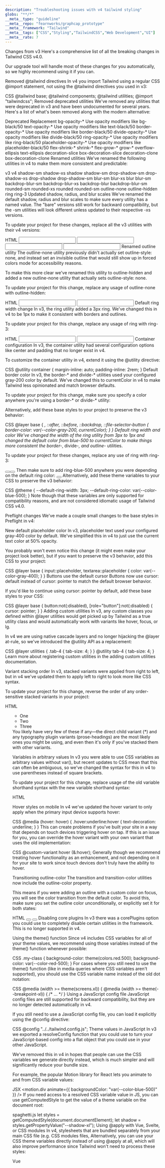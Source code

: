 ```yaml
---
description: "Troubleshooting issues with v4 tailwind styling"
globs: "**/*"
__meta__type: "guideline"
__meta__repo: "fearnworks/graphcap_prototype"
__meta__framework: "Tailwind"
__meta__tags: ["CSS","Styling","TailwindCSS","Web Development","UI"]
__meta__rate: 7
---
```

Changes from v3
Here's a comprehensive list of all the breaking changes in Tailwind CSS v4.0.

Our upgrade tool will handle most of these changes for you automatically, so we highly recommend using it if you can.

Removed @tailwind directives
In v4 you import Tailwind using a regular CSS @import statement, not using the @tailwind directives you used in v3:

CSS
@tailwind base;
@tailwind components;
@tailwind utilities;
@import "tailwindcss";
Removed deprecated utilities
We've removed any utilities that were deprecated in v3 and have been undocumented for several years. Here's a list of what's been removed along with the modern alternative:

Deprecated	Replacement
bg-opacity-*	Use opacity modifiers like bg-black/50
text-opacity-*	Use opacity modifiers like text-black/50
border-opacity-*	Use opacity modifiers like border-black/50
divide-opacity-*	Use opacity modifiers like divide-black/50
ring-opacity-*	Use opacity modifiers like ring-black/50
placeholder-opacity-*	Use opacity modifiers like placeholder-black/50
flex-shrink-*	shrink-*
flex-grow-*	grow-*
overflow-ellipsis	text-ellipsis
decoration-slice	box-decoration-slice
decoration-clone	box-decoration-clone
Renamed utilities
We've renamed the following utilities in v4 to make them more consistent and predictable:

v3	v4
shadow-sm	shadow-xs
shadow	shadow-sm
drop-shadow-sm	drop-shadow-xs
drop-shadow	drop-shadow-sm
blur-sm	blur-xs
blur	blur-sm
backdrop-blur-sm	backdrop-blur-xs
backdrop-blur	backdrop-blur-sm
rounded-sm	rounded-xs
rounded	rounded-sm
outline-none	outline-hidden
ring	ring-3
Updated shadow, radius, and blur scales
We've renamed the default shadow, radius and blur scales to make sure every utility has a named value. The "bare" versions still work for backward compatibility, but the <utility>-sm utilities will look different unless updated to their respective <utility>-xs versions.

To update your project for these changes, replace all the v3 utilities with their v4 versions:

HTML
<input class="shadow-sm" />
<input class="shadow-xs" />
<input class="shadow" />
<input class="shadow-sm" />
Renamed outline utility
The outline-none utility previously didn't actually set outline-style: none, and instead set an invisible outline that would still show up in forced colors mode for accessibility reasons.

To make this more clear we've renamed this utility to outline-hidden and added a new outline-none utility that actually sets outline-style: none.

To update your project for this change, replace any usage of outline-none with outline-hidden:

HTML
<input class="focus:outline-none" />
<input class="focus:outline-hidden" />
Default ring width change
In v3, the ring utility added a 3px ring. We've changed this in v4 to be 1px to make it consistent with borders and outlines.

To update your project for this change, replace any usage of ring with ring-3:

HTML
<input class="ring ring-blue-500" />
<input class="ring-3 ring-blue-500" />
Container configuration
In v3, the container utility had several configuration options like center and padding that no longer exist in v4.

To customize the container utility in v4, extend it using the @utility directive:

CSS
@utility container {
  margin-inline: auto;
  padding-inline: 2rem;
}
Default border color
In v3, the border-* and divide-* utilities used your configured gray-200 color by default. We've changed this to currentColor in v4 to make Tailwind less opinionated and match browser defaults.

To update your project for this change, make sure you specify a color anywhere you're using a border-* or divide-* utility:

<div class="border border-gray-200 px-2 py-3 ...">
  <!-- ... -->
</div>
Alternatively, add these base styles to your project to preserve the v3 behavior:

CSS
@layer base {
  *,
  ::after,
  ::before,
  ::backdrop,
  ::file-selector-button {
    border-color: var(--color-gray-200, currentColor);
  }
}
Default ring width and color
We've changed the width of the ring utility from 3px to 1px and changed the default color from blue-500 to currentColor to make things more consistent the border-*, divide-*, and outline-* utilities.

To update your project for these changes, replace any use of ring with ring-3:

<button class="focus:ring ...">
<button class="focus:ring-3 ...">
  <!-- ... -->
</button>
Then make sure to add ring-blue-500 anywhere you were depending on the default ring color:

<button class="focus:ring-3 focus:ring-blue-500 ...">
  <!-- ... -->
</button>
Alternatively, add these theme variables to your CSS to preserve the v3 behavior:

CSS
@theme {
  --default-ring-width: 3px;
  --default-ring-color: var(--color-blue-500);
}
Note though that these variables are only supported for compatibility reasons, and are not considered idiomatic usage of Tailwind CSS v4.0.

Preflight changes
We've made a couple small changes to the base styles in Preflight in v4:

New default placeholder color
In v3, placeholder text used your configured gray-400 color by default. We've simplified this in v4 to just use the current text color at 50% opacity.

You probably won't even notice this change (it might even make your project look better), but if you want to preserve the v3 behavior, add this CSS to your project:

CSS
@layer base {
  input::placeholder,
  textarea::placeholder {
    color: var(--color-gray-400);
  }
}
Buttons use the default cursor
Buttons now use cursor: default instead of cursor: pointer to match the default browser behavior.

If you'd like to continue using cursor: pointer by default, add these base styles to your CSS:

CSS
@layer base {
  button:not(:disabled),
  [role="button"]:not(:disabled) {
    cursor: pointer;
  }
}
Adding custom utilities
In v3, any custom classes you defined within @layer utilities would get picked up by Tailwind as a true utility class and would automatically work with variants like hover, focus, or lg.

In v4 we are using native cascade layers and no longer hijacking the @layer at-rule, so we've introduced the @utility API as a replacement:

CSS
@layer utilities {
  .tab-4 {
    tab-size: 4;
  }
}
@utility tab-4 {
  tab-size: 4;
}
Learn more about registering custom utilities in the adding custom utilities documentation.

Variant stacking order
In v3, stacked variants were applied from right to left, but in v4 we've updated them to apply left to right to look more like CSS syntax.

To update your project for this change, reverse the order of any order-sensitive stacked variants in your project:

HTML
<ul class="py-4 first:*:pt-0 last:*:pb-0">
<ul class="py-4 *:first:pt-0 *:last:pb-0">
  <li>One</li>
  <li>Two</li>
  <li>Three</li>
</ul>
You likely have very few of these if any—the direct child variant (*) and any typography plugin variants (prose-headings) are the most likely ones you might be using, and even then it's only if you've stacked them with other variants.

Variables in arbitrary values
In v3 you were able to use CSS variables as arbitrary values without var(), but recent updates to CSS mean that this can often be ambiguous, so we've changed the syntax for this in v4 to use parentheses instead of square brackets.

To update your project for this change, replace usage of the old variable shorthand syntax with the new variable shorthand syntax:

HTML
<div class="bg-[--brand-color]"></div>
<div class="bg-(--brand-color)"></div>
Hover styles on mobile
In v4 we've updated the hover variant to only apply when the primary input device supports hover:

CSS
@media (hover: hover) {
  .hover\:underline:hover {
    text-decoration: underline;
  }
}
This can create problems if you've built your site in a way that depends on touch devices triggering hover on tap. If this is an issue for you, you can override the hover variant with your own variant that uses the old implementation:

CSS
@custom-variant hover (&:hover);
Generally though we recommend treating hover functionality as an enhancement, and not depending on it for your site to work since touch devices don't truly have the ability to hover.

Transitioning outline-color
The transition and transition-color utilities now include the outline-color property.

This means if you were adding an outline with a custom color on focus, you will see the color transition from the default color. To avoid this, make sure you set the outline color unconditionally, or explicitly set it for both states:

HTML
<button class="transition hover:outline-2 hover:outline-cyan-500"></button>
<button class="outline-cyan-500 transition hover:outline-2"></button>
Disabling core plugins
In v3 there was a corePlugins option you could use to completely disable certain utilities in the framework. This is no longer supported in v4.

Using the theme() function
Since v4 includes CSS variables for all of your theme values, we recommend using those variables instead of the theme() function whenever possible:

CSS
.my-class {
  background-color: theme(colors.red.500);
  background-color: var(--color-red-500);
}
For cases where you still need to use the theme() function (like in media queries where CSS variables aren't supported), you should use the CSS variable name instead of the old dot notation:

CSS
@media (width >= theme(screens.xl)) {
@media (width >= theme(--breakpoint-xl)) {
  /* ... */
}
Using a JavaScript config file
JavaScript config files are still supported for backward compatibility, but they are no longer detected automatically in v4.

If you still need to use a JavaScript config file, you can load it explicitly using the @config directive:

CSS
@config "../../tailwind.config.js";
Theme values in JavaScript
In v3 we exported a resolveConfig function that you could use to turn your JavaScript-based config into a flat object that you could use in your other JavaScript.

We've removed this in v4 in hopes that people can use the CSS variables we generate directly instead, which is much simpler and will significantly reduce your bundle size.

For example, the popular Motion library for React lets you animate to and from CSS variable values:

JSX
<motion.div animate={{ backgroundColor: "var(--color-blue-500)" }} />
If you need access to a resolved CSS variable value in JS, you can use getComputedStyle to get the value of a theme variable on the document root:

spaghetti.js
let styles = getComputedStyle(document.documentElement);
let shadow = styles.getPropertyValue("--shadow-xl");
Using @apply with Vue, Svelte, or CSS modules
In v4, stylesheets that are bundled separately from your main CSS file (e.g. CSS modules files, <style> blocks in Vue, Svelte, or Astro, etc.) do not have access to theme variables, custom utilities, and custom variants defined in other files.

To make these definitions available in these contexts, use @reference to import them without duplicating any CSS in your bundle:

Vue
<template>
  <h1>Hello world!</h1>
</template>
<style>
  @reference "../../app.css";
  h1 {
    @apply text-2xl font-bold text-red-500;
  }
</style>
Alternatively, you can use your CSS theme variables directly instead of using @apply at all, which will also improve performance since Tailwind won't need to process these styles:

Vue
<template>
  <h1>Hello world!</h1>
</template>
<style>
  h1 {
    color: var(--text-red-500);
  }
</style>